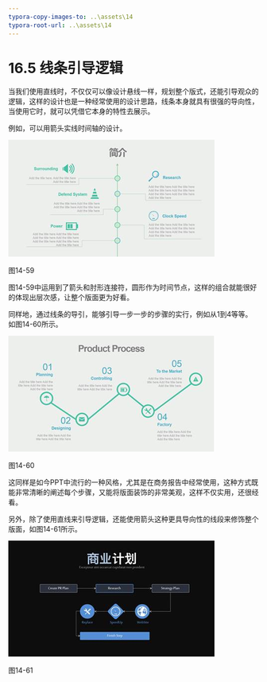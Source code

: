```yaml
---
typora-copy-images-to: ..\assets\14
typora-root-url: ..\assets\14
---
```


# 16.5  线条引导逻辑

当我们使用直线时，不仅仅可以像设计悬线一样，规划整个版式，还能引导观众的逻辑，这样的设计也是一种经常使用的设计思路，线条本身就具有很强的导向性，当使用它时，就可以凭借它本身的特性去展示。

例如，可以用箭头实线时间轴的设计。

![img](../../.gitbook/assets/image064%20%2814%29.jpg)

图14-59

图14-59中运用到了箭头和肘形连接符，圆形作为时间节点，这样的组合就能很好的体现出层次感，让整个版面更为好看。

同样地，通过线条的导引，能够引导一步一步的步骤的实行，例如从1到4等等。如图14-60所示。

![img](../../.gitbook/assets/image065%20%287%29.jpg)

图14-60

这同样是如今PPT中流行的一种风格，尤其是在商务报告中经常使用，这种方式既能非常清晰的阐述每个步骤，又能将版面装饰的非常美观，这样不仅实用，还很经看。

另外，除了使用直线来引导逻辑，还能使用箭头这种更具导向性的线段来修饰整个版面，如图14-61所示。

![img](../../.gitbook/assets/image066%20%2815%29.jpg)

图14-61

